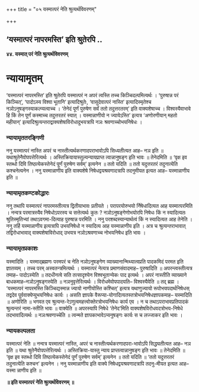 +++
title = "०५ यस्मात्परं नेति श्रुत्यर्थविवरणम्"

+++


## ‘यस्मात्परं नापरमस्ति’ इति श्रुतेरपि ..

**४४. यस्मात् परं नेति श्रुत्यर्थविवरणम्**

# **न्यायामृतम्**

‘यस्मात्परं नापरमस्ति’ इति श्रुतेरपि यस्मात्परं न अपरं त्वस्ति तच्च किञ्चिदल्पमित्यर्थः । ‘पुरुषान्न परं किञ्चित्’, ‘पादोऽस्य विश्वा भूतानि’ इत्यादिश्रुतेः, ‘वासुदेवात्परं नास्ति’ इत्यादिस्मृतेश्च नञोऽनुषङ्गस्याकल्प्यत्वाच्च । ‘तेनेदं पूर्णं पुरुषेण सर्वं ततो तदुत्तरतरम्’ इति वाक्यशेषाच्च । विश्वस्यैवाभावे हि किं तेन पूर्णं कस्माच्च तदुत्तरतरं स्यात् । यस्मान्नाणीयो न ज्यायेऽस्ति’ इत्यत्र ‘अणोरणीयान् महतो महीयान्’ इत्यादिश्रुत्यन्तराद्वाक्यशेषाविरोधादुभयत्रापि नञः श्रवणाच्चोभयनिषेधः ।

### **न्यायामृततरङ्गिणी**

ननु यस्मात्परं नास्ति अपरं च नास्तीत्यर्थकरणादपराभावोऽपि सिध्यतीत्यत आह– नञ इति ॥ यथाश्रुतेनैवोपपत्तेरित्यर्थः । अस्तिक्रियायास्तुल्यन्यायप्राप्त त्वान्नानुषङ्ग इति भावः ॥ तेनेदमिति ॥ ‘वृक्ष इव स्तब्धो दिवि तिष्ठत्येकस्तेनेदं पूर्णं पुरुषेण सर्वम्’ इत्यनेन ॥ ततो यदिति ॥ ततो यदुत्तरतरं तदुनात्येति कश्चनेत्यनेन । ननु यस्मान्नाणीय इति वाक्यशेषे निषेधद्वयश्रवणादत्रापि तदनुमीयत इत्यत आह– यस्मान्नाणीय इति ॥

### **न्यायामृतकण्टकोद्धारः**

ननु तथापि यस्मात्परं नापरमस्तीत्यत्र द्वितीयाभावः प्रतीयते । परापरयोरुभयो र्निषेधादित्यत आह यस्मात्परमिति । नन्वत्र परमात्रस्यैव निषेधोऽपरस्य च सत्तेत्यर्थः कुतः ? नञोऽनुषङ्गेणोभयोरपि निषेधः किं न स्यादित्यतः श्रुतिस्मृतिभ्यां तथाऽवगमा-दित्याह पुरुषान्न परमिति । ननु परशब्दस्यान्यार्थत्वं किं न स्यादित्यत आह तेनेति । ननु तर्हि यस्मान्नाणीय इत्यत्रापि उभयनिषेधो न स्यादित्य आह यस्मान्नाणीय इति । अत्र च श्रुत्यन्तराभावात् तद्विरोधाभावाद् वाक्यशेषाविरोधाद् उभयत्र नञोऽश्रवणाच्च नोभयनिषेध इति भावः ।

### **न्यायामृतप्रकाशः**

यस्मादिति । यस्माद्ब्रह्मणः परमपरं च नेति नञोऽनुषङ्गेण व्याख्यानान्मिथ्यात्वप्रति पादकमिदं परमत इति ज्ञातव्यम् । तच्च परम् अस्वतन्त्रमित्यर्थः । यस्मात्परं नेत्यत्र प्रमाणसंवादमाह– पुरुषादिति ॥ अपरन्त्वस्तीत्यत्र तमाह– पादोऽस्येति ॥ तदधीनत्वे सति तत्सादृश्येन विश्वभूतान्येकः पाद इत्यर्थः । अपरं नास्तीति व्याख्याने बाधकमाह–नञोऽनुषङ्गस्येति ॥ नञनुवृत्तेरित्यर्थः । विरोधमेवोपपादयति– विश्वस्यैवेति ॥ तद् ब्रह्म । ‘यस्मात्परं नापरमस्ति किञ्चिद्यस्मान्न ज्यायो नाणीयोस्ति कश्चित्’ इत्यत्र यथाणुज्यायो रूपोभयपदार्थनिषेधस् तद्वदेव पूर्ववाक्येप्युभयनिषेधः कार्यः । असति ज्ञापके वैरूप्या-योगादित्यतस्तत्रोभयनिषेधज्ञापकमाह– यस्मादिति ॥ अणोरिति ॥ भगवत एव श्रुत्यन्त-रेऽणुत्वमहत्त्वोक्तेरत्रोभयनिषेधः कार्य एव । न च तथाऽपराभावप्रतिपादकं श्रुत्यन्तरं नामा-स्तीति भावः ॥ वाक्येति ॥ अपरस्यापि निषेधे ‘तेनेद’मिति वाक्यशेषविरोधवदत्रोभय-निषेधे तदभावादित्यर्थः ॥ नञःश्रवणाच्चेति ॥ त्वन्मते ज्ञापकाभावेऽप्यनुषङ्गः कार्यः स च लज्जाकर इति भावः ।

### **न्यायकल्पलता**

यस्मात्परं नेति ॥ नन्वत्र यस्मात्परं नास्ति, अपरं च नास्तीत्यर्थकरणादपरा-भावोऽपि सिद्ध्यतीत्यत आह– नञ इति ॥ यथा श्रुतेनैवोपपत्तेरित्यर्थः । अस्तिक्रिया-यास्तु न्याय प्राप्तत्वान्नानुषङ्ग इति भावः ॥ तेनेदमिति ॥ ‘वृक्ष इव स्तब्धो दिवि तिष्ठत्येकस्तेनेदं पूर्णं पुरुषेण सर्वम्’ इत्यनेन ॥ ततो यदिति ॥ ‘ततो यदुत्तरतरं तदुनात्येति कश्चन’ इत्यनेन । ननु यस्मान्नाणीय इति वाक्ये निषेधद्वयश्रवणादत्रापि तदनु-मीयत इत्यत आह– यस्मा न्नाणीय इति ॥

**॥ इति यस्मात्परं नेति श्रुत्यर्थविवरणम् ॥**

